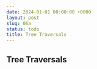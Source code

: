 ```yaml
---
date: 2024-01-01 00:00:00 +0000
layout: post
slug: 06a
status: todo
title: Tree Traversals
---
```


## Tree Traversals